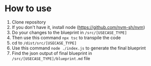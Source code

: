 # How to use

1. Clone repository
1. If you don't have it, install node (https://github.com/nvm-sh/nvm)
1. Do your changes to the blueprint in `/src/[USECASE_TYPE]`
1. Then use this command `npx tsc` to transpile the code
1. cd to `/dist/src/[USECASE_TYPE]`
1. Use this command `node ./index.js` to generate the final blueprint
1. Find the json output of final blueprint in `/src/[USECASE_TYPE]/blueprint.md` file
